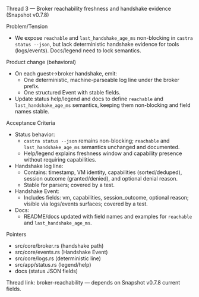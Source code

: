 Thread 3 — Broker reachability freshness and handshake evidence (Snapshot v0.7.8)

Problem/Tension
- We expose `reachable` and `last_handshake_age_ms` non-blocking in `castra status --json`, but lack deterministic handshake evidence for tools (logs/events). Docs/legend need to lock semantics.

Product change (behavioral)
- On each guest↔broker handshake, emit:
  - One deterministic, machine-parseable log line under the broker prefix.
  - One structured Event with stable fields.
- Update status help/legend and docs to define `reachable` and `last_handshake_age_ms` semantics, keeping them non-blocking and field names stable.

Acceptance Criteria
- Status behavior:
  - `castra status --json` remains non-blocking; `reachable` and `last_handshake_age_ms` semantics unchanged and documented.
  - Help/legend explains freshness window and capability presence without requiring capabilities.
- Handshake log line:
  - Contains: timestamp, VM identity, capabilities (sorted/deduped), session outcome (granted/denied), and optional denial reason.
  - Stable for parsers; covered by a test.
- Handshake Event:
  - Includes fields: vm, capabilities, session_outcome, optional reason; visible via logs/events surfaces; covered by a test.
- Docs:
  - README/docs updated with field names and examples for `reachable` and `last_handshake_age_ms`.

Pointers
- src/core/broker.rs (handshake path)
- src/core/events.rs (Handshake Event)
- src/core/logs.rs (deterministic line)
- src/app/status.rs (legend/help)
- docs (status JSON fields)

Thread link: broker-reachability — depends on Snapshot v0.7.8 current fields.